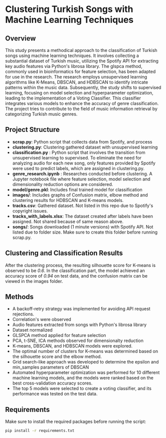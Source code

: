 # Clustering Turkish Songs with Machine Learning Techniques

## Overview

This study presents a methodical approach to the classification of Turkish songs using machine learning
techniques. It involves collecting a substantial dataset of Turkish music, utilizing the Spotify API for
extracting key audio features via Python's librosa library. The glspca method, commonly used in bioinformatics for
feature selection, has been adapted for use in
the research. The research employs unsupervised learning algorithms like K-Means, DBSCAN, and HDBSCAN to identify
intricate patterns within the music data. Subsequently, the study shifts to supervised learning, focusing on model
selection and hyperparameter optimization, leading to the implementation of a Voting Classifier. This classifier
integrates various models to enhance the accuracy of genre classification. The project tries to contribute to the
field of music information retrieval by categorizing Turkish music genres.

## Project Structure

- **scrap.py**: Python script that collects data from Spotify, and process
- **clustering.py**: Clustering gathered dataset with unsupervised learning
- **classification.py** : Python script that involves the transition from unsupervised learning to supervised. To
  eliminate the need for analyzing audio for each new song, only features provided by Spotify were used to predict
  labels, which are assigned in clustering.py.
- **genre_research.ipynb** : Researches conducted before clustering. A Jupyter notebook file where feature selection,
  model selection and dimensionality reduction options are considered.
- **model/genre.pkl**: Includes final trained model for classification
- **images/**: Includes graphs of Confusion matrix, elbow method and clustering results for HDBSCAN and K-means models.
- **tracks.csv**: Gathered dataset. Not listed in this repo due to Spotify's copyright issues.
- **tracks_with_labels.xlsx**: The dataset created after labels have been assigned. Not shared because of same reason
  above.
- **songs/**: Songs downloaded (1 minute versions) with Spotify API. Not listed due to folder size. Make sure to create
  this folder before running scrap.py.

## Clustering and Classification Results

After the clustering process, the resulting silhouette score for K-means is observed to be _0.6_. In the classification
part, the model achieved an accuracy score of _0.94_ on test data, and the confusion matrix can be viewed in the images
folder.

## Methods

- A backoff-retry strategy was implemented for avoiding API request rejections.
- Correlation's were observed
- Audio features extracted from songs with Python's librosa library
- Dataset normalized
- GLSPCA method applied for feature selection
- PCA, t-SNE, ICA methods observed for dimensionalty reduction
- K-means, DBSCAN, and HDBSCAN models were explored.
- The optimal number of clusters for K-means was determined based on the silhouette score and the elbow method.
- Grid search-like approach was developed to determine the epsilon and min_samples parameters of DBSCAN
- Automated hyperparameter optimization was performed for 10 different machine learning models, and the models were
  ranked based on the best cross-validation accuracy scores.
- The top 5 models were selected to create a voting classifier, and its performance was tested on the test data.

## Requirements

Make sure to install the required packages before running the script:

```bash
pip install -r requirements.txt
```
